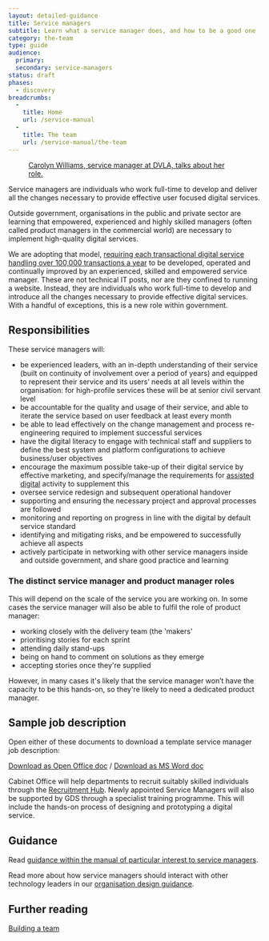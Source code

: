 ```yaml
---
layout: detailed-guidance
title: Service managers
subtitle: Learn what a service manager does, and how to be a good one
category: the-team
type: guide
audience:
  primary:
  secondary: service-managers
status: draft
phases:
  - discovery
breadcrumbs:
  -
    title: Home
    url: /service-manual
  -
    title: The team
    url: /service-manual/the-team
---
```


<figure class="media-player-wrapper video"><a href="https://www.youtube.com/watch?v=bfH4nJNtv_g">Carolyn Williams, service manager
at DVLA, talks about her role.</a></figure>

Service managers are individuals who work full-time to develop and deliver all the changes necessary to provide effective user focused digital services.

Outside government, organisations in the public and private sector are learning that empowered, experienced and highly skilled managers (often called product managers in the commercial world) are necessary to implement high-quality digital services.

We are adopting that model, [requiring each transactional digital service handling over 100,000 transactions a year](http://publications.cabinetoffice.gov.uk/digital/strategy/) to be developed, operated and continually improved by an experienced, skilled and empowered service manager. These are not technical IT posts, nor are they confined to running a website. Instead, they are individuals who work full-time to develop and introduce all the changes necessary to provide effective digital services. With a handful of exceptions, this is a new role within government.

## Responsibilities

These service managers will:

* be experienced leaders, with an in-depth understanding of their service (built on continuity of involvement over a period of years) and equipped to represent their service and its users’ needs at all levels within the organisation: for high-profile services these will be at senior civil servant level
* be accountable for the quality and usage of their service, and able to iterate the service based on user feedback at least every month
* be able to lead effectively on the change management and process re-engineering required to implement successful services
* have the digital literacy to engage with technical staff and suppliers to define the best system and platform configurations to achieve business/user objectives
* encourage the maximum possible take-up of their digital service by effective marketing, and specify/manage the requirements for [assisted digital](/service-manual/assisted-digital) activity to supplement this
* oversee service redesign and subsequent operational handover
* supporting and ensuring the necessary project and approval processes are followed
* monitoring and reporting on progress in line with the digital by default service standard
* identifying and mitigating risks, and be empowered to successfully achieve all aspects
* actively participate in networking with other service managers inside and outside government, and share good practice and learning

### The distinct service manager and product manager roles

This will depend on the scale of the service you are working on.  In some cases the service manager will also be able to fulfil the role of product manager:
* working closely with the delivery team (the 'makers'
* prioritising stories for each sprint
* attending daily stand-ups
* being on hand to comment on solutions as they emerge
* accepting stories once they're supplied 

However, in many cases it's likely that the service manager won’t have the capacity to be this hands-on, so they're likely to need a dedicated product manager.

## Sample job description

Open either of these documents to download a template service manager job description: 

[Download as Open Office doc](/service-manual/the-team/recruitment/Service-Manager-pack-SM.odt) / [Download as MS Word doc](/service-manual/the-team/recruitment/Service-Manager-pack-SM.docx) 

Cabinet Office will help departments to recruit suitably skilled individuals through the [Recruitment Hub](/service-manual/the-team/recruitment/hub.html). Newly appointed Service Managers will also be supported by GDS through a specialist training programme. This will include the hands-on process of designing and prototyping a digital service.

## Guidance

Read [guidance within the manual of particular interest to service managers](/service-manual/service-managers).

Read more about how service managers should interact with other technology leaders in our [organisation design guidance](/service-manual/the-team/recruitment/scs-orgdesign.html).

## Further reading

[Building a team](/service-manual/the-team)

